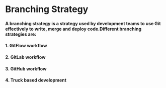 # Branching Strategy

#### A branching strategy is a strategy used by development teams to use Git effectively to write, merge and deploy code.Different branching strategies are:
#### 1. GitFlow workflow
#### 2. GitLab workflow
#### 3. GitHub workflow
#### 4. Truck based development

